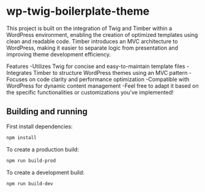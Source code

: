 # wp-twig-boilerplate-theme
This project is built on the integration of Twig and Timber within a WordPress environment, enabling the creation of optimized templates using clean and readable code. Timber introduces an MVC architecture to WordPress, making it easier to separate logic from presentation and improving theme development efficiency.

Features
-Utilizes Twig for concise and easy-to-maintain template files
-Integrates Timber to structure WordPress themes using an MVC pattern
-Focuses on code clarity and performance optimization
-Compatible with WordPress for dynamic content management
-Feel free to adapt it based on the specific functionalities or customizations you've implemented!

## Building and running

First install dependencies:

```sh
npm install
```

To create a production build:

```sh
npm run build-prod
```

To create a development build:

```sh
npm run build-dev
```